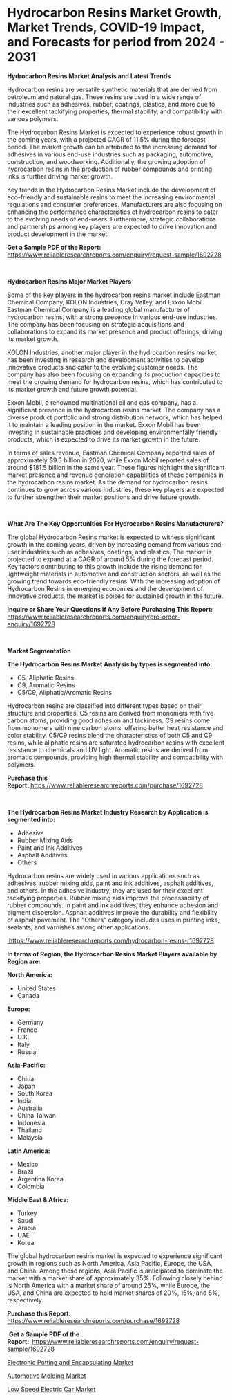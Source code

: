 <p><h1>Hydrocarbon Resins Market Growth, Market Trends, COVID-19 Impact, and Forecasts for period from 2024 - 2031</h1></p><p><strong>Hydrocarbon Resins Market Analysis and Latest Trends</strong></p>
<p><p>Hydrocarbon resins are versatile synthetic materials that are derived from petroleum and natural gas. These resins are used in a wide range of industries such as adhesives, rubber, coatings, plastics, and more due to their excellent tackifying properties, thermal stability, and compatibility with various polymers.</p><p>The Hydrocarbon Resins Market is expected to experience robust growth in the coming years, with a projected CAGR of 11.5% during the forecast period. The market growth can be attributed to the increasing demand for adhesives in various end-use industries such as packaging, automotive, construction, and woodworking. Additionally, the growing adoption of hydrocarbon resins in the production of rubber compounds and printing inks is further driving market growth.</p><p>Key trends in the Hydrocarbon Resins Market include the development of eco-friendly and sustainable resins to meet the increasing environmental regulations and consumer preferences. Manufacturers are also focusing on enhancing the performance characteristics of hydrocarbon resins to cater to the evolving needs of end-users. Furthermore, strategic collaborations and partnerships among key players are expected to drive innovation and product development in the market.</p></p>
<p><strong>Get a Sample PDF of the Report:&nbsp;</strong> <a href="https://www.reliableresearchreports.com/enquiry/request-sample/1692728">https://www.reliableresearchreports.com/enquiry/request-sample/1692728</a></p>
<p>&nbsp;</p>
<p><strong>Hydrocarbon Resins Major Market Players</strong></p>
<p><p>Some of the key players in the hydrocarbon resins market include Eastman Chemical Company, KOLON Industries, Cray Valley, and Exxon Mobil. Eastman Chemical Company is a leading global manufacturer of hydrocarbon resins, with a strong presence in various end-use industries. The company has been focusing on strategic acquisitions and collaborations to expand its market presence and product offerings, driving its market growth.</p><p>KOLON Industries, another major player in the hydrocarbon resins market, has been investing in research and development activities to develop innovative products and cater to the evolving customer needs. The company has also been focusing on expanding its production capacities to meet the growing demand for hydrocarbon resins, which has contributed to its market growth and future growth potential.</p><p>Exxon Mobil, a renowned multinational oil and gas company, has a significant presence in the hydrocarbon resins market. The company has a diverse product portfolio and strong distribution network, which has helped it to maintain a leading position in the market. Exxon Mobil has been investing in sustainable practices and developing environmentally friendly products, which is expected to drive its market growth in the future.</p><p>In terms of sales revenue, Eastman Chemical Company reported sales of approximately $9.3 billion in 2020, while Exxon Mobil reported sales of around $181.5 billion in the same year. These figures highlight the significant market presence and revenue generation capabilities of these companies in the hydrocarbon resins market. As the demand for hydrocarbon resins continues to grow across various industries, these key players are expected to further strengthen their market positions and drive future growth.</p></p>
<p>&nbsp;</p>
<p><strong>What Are The Key Opportunities For Hydrocarbon Resins Manufacturers?</strong></p>
<p><p>The global Hydrocarbon Resins market is expected to witness significant growth in the coming years, driven by increasing demand from various end-user industries such as adhesives, coatings, and plastics. The market is projected to expand at a CAGR of around 5% during the forecast period. Key factors contributing to this growth include the rising demand for lightweight materials in automotive and construction sectors, as well as the growing trend towards eco-friendly resins. With the increasing adoption of Hydrocarbon Resins in emerging economies and the development of innovative products, the market is poised for sustained growth in the future.</p></p>
<p><strong>Inquire or Share Your Questions If Any Before Purchasing This Report:</strong> <a href="https://www.reliableresearchreports.com/enquiry/pre-order-enquiry/1692728">https://www.reliableresearchreports.com/enquiry/pre-order-enquiry/1692728</a></p>
<p>&nbsp;</p>
<p><strong>Market Segmentation</strong></p>
<p><strong>The Hydrocarbon Resins Market Analysis by types is segmented into:</strong></p>
<p><ul><li>C5, Aliphatic Resins</li><li>C9, Aromatic Resins</li><li>C5/C9, Aliphatic/Aromatic Resins</li></ul></p>
<p><p>Hydrocarbon resins are classified into different types based on their structure and properties. C5 resins are derived from monomers with five carbon atoms, providing good adhesion and tackiness. C9 resins come from monomers with nine carbon atoms, offering better heat resistance and color stability. C5/C9 resins blend the characteristics of both C5 and C9 resins, while aliphatic resins are saturated hydrocarbon resins with excellent resistance to chemicals and UV light. Aromatic resins are derived from aromatic compounds, providing high thermal stability and compatibility with polymers.</p></p>
<p><strong>Purchase this Report:&nbsp;</strong><a href="https://www.reliableresearchreports.com/purchase/1692728">https://www.reliableresearchreports.com/purchase/1692728</a></p>
<p>&nbsp;</p>
<p><strong>The Hydrocarbon Resins Market Industry Research by Application is segmented into:</strong></p>
<p><ul><li>Adhesive</li><li>Rubber Mixing Aids</li><li>Paint and Ink Additives</li><li>Asphalt Additives</li><li>Others</li></ul></p>
<p><p>Hydrocarbon resins are widely used in various applications such as adhesives, rubber mixing aids, paint and ink additives, asphalt additives, and others. In the adhesive industry, they are used for their excellent tackifying properties. Rubber mixing aids improve the processability of rubber compounds. In paint and ink additives, they enhance adhesion and pigment dispersion. Asphalt additives improve the durability and flexibility of asphalt pavement. The "Others" category includes uses in printing inks, sealants, and varnishes among other applications.</p></p>
<p><a href="https://www.reliableresearchreports.com/hydrocarbon-resins-r1692728">&nbsp;https://www.reliableresearchreports.com/hydrocarbon-resins-r1692728</a></p>
<p><strong>In terms of Region, the Hydrocarbon Resins Market Players available by Region are:</strong></p>
<p>
    <p> <strong> North America: </strong>
        <ul>
            <li>United States</li>
            <li>Canada</li>
        </ul>
        </p> 
    <p> <strong> Europe: </strong>
        <ul>
            <li>Germany</li>
            <li>France</li>
            <li>U.K.</li>
            <li>Italy</li>
            <li>Russia</li>
        </ul>
        </p> 
    <p> <strong> Asia-Pacific: </strong>
        <ul>
            <li>China</li>
            <li>Japan</li>
            <li>South Korea</li>
            <li>India</li>
            <li>Australia</li>
            <li>China Taiwan</li>
            <li>Indonesia</li>
            <li>Thailand</li>
            <li>Malaysia</li>
        </ul>
        </p> 
    <p> <strong> Latin America: </strong>
        <ul>
            <li>Mexico</li>
            <li>Brazil</li>
            <li>Argentina Korea</li>
            <li>Colombia</li>
        </ul>
        </p> 
    <p> <strong> Middle East & Africa: </strong>
        <ul>
            <li>Turkey</li>
            <li>Saudi</li>
            <li>Arabia</li>
            <li>UAE</li>
            <li>Korea</li>
        </ul>
    </p>
    </p>
<p><p>The global hydrocarbon resins market is expected to experience significant growth in regions such as North America, Asia Pacific, Europe, the USA, and China. Among these regions, Asia Pacific is anticipated to dominate the market with a market share of approximately 35%. Following closely behind is North America with a market share of around 25%, while Europe, the USA, and China are expected to hold market shares of 20%, 15%, and 5%, respectively.</p></p>
<p><strong>Purchase this Report: </strong><a href="https://www.reliableresearchreports.com/purchase/1692728">https://www.reliableresearchreports.com/purchase/1692728</a></p>
<p>&nbsp;<strong>Get a Sample PDF of the Report:&nbsp;&nbsp;</strong><a href="https://www.reliableresearchreports.com/enquiry/request-sample/1692728">https://www.reliableresearchreports.com/enquiry/request-sample/1692728</a></p>
<p><strong></strong></p>
<p><p><a href="https://github.com/FredaSauer/Market-Research-Report-List-1/blob/main/electronic-potting-and-encapsulating-market.md">Electronic Potting and Encapsulating Market</a></p><p><a href="https://medium.com/@nguyenthithuyduong355/global-automotive-molding-market-exploring-market-share-market-trends-and-future-growth-12d6c188bec5">Automotive Molding Market</a></p><p><a href="https://medium.com/@sahanad234/global-low-speed-electric-car-market-trends-insights-into-growth-opportunities-and-challenges-bd7936fd3600">Low Speed Electric Car Market</a></p></p>